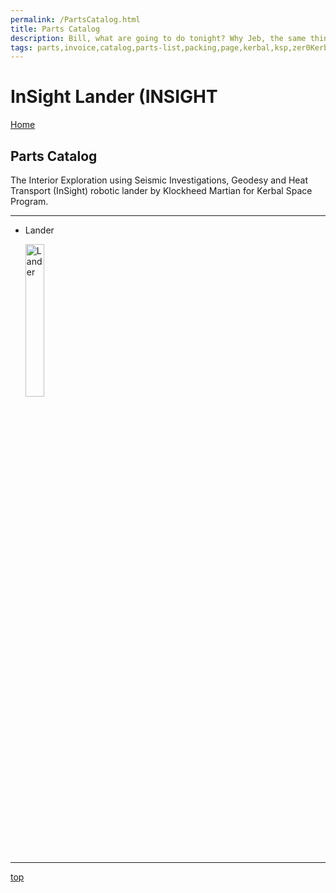 ```yaml
---
permalink: /PartsCatalog.html
title: Parts Catalog
description: Bill, what are going to do tonight? Why Jeb, the same thing we do every night, Take over the world!
tags: parts,invoice,catalog,parts-list,packing,page,kerbal,ksp,zer0Kerbal,zedK
---
```


<!-- PartsCatalog.md v1.1.4.1
InSight Lander (INSIGHT)
created: 01 Feb 2022
updated: 01 Oct 2022 -->

<script src="https://kit.fontawesome.com/0ea5493613.js" crossorigin="anonymous"></script>
<i class="fa-solid fa-explosion fa-beat-fade fa-3x" style="--fa-beat-fade-opacity: 0.1; --fa-beat-fade-scale: 1.25;color: #FF7E03" ></i>

# InSight Lander (INSIGHT

[Home](./index.md)

## Parts Catalog

The Interior Exploration using Seismic Investigations, Geodesy and Heat Transport (InSight) robotic lander by Klockheed Martian for Kerbal Space Program.

---

* Lander

  <img src="https://raw.githubusercontent.com/zer0Kerbal/InSight/master/docs/thumbs/InSight_icon.png" alt="Lander" width="25%" height="25%" />

---

[top](#parts-catalog)

<!-- this file CC BY-ND 4.0 by zer0Kerbal -->